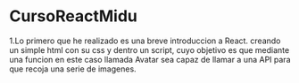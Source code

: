 # CursoReactMidu

1.Lo primero que he realizado es una breve introduccion a React. creando un simple html con su css y dentro un script, cuyo objetivo es que mediante una funcion en este caso llamada Avatar sea capaz de llamar a una API para que recoja una serie de imagenes. <br>